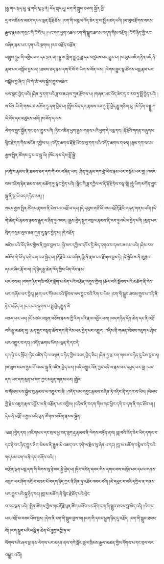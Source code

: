 ﻿  
།རྒྱ་གར་སྐད་དུ། བཱ་གའི་སཱ་དྷ་ནཾ། བོད་སྐད་དུ། ངག་གི་སྒྲུབ་ཐབས། སྐྱོན་གྱི་  
དྲ་བ་འཇོམས་མཛད་དཔལ་ལྡན་རྡོ་རྗེ་ཆོས། །ངག་གི་མཎྜལ་འོད་ཟེར་དྲ་བ་སྤྲོ་མཛད་པའི། །མ་ལུས་རྫོགས་སངས་རྒྱས་རྣམས་གསུང་གི་ངོ་བོ་པ། །ཡང་དག་ཕྱག་འཚལ་ངག་གི་སྒྲུབ་ཐབས་བདག་གིས་བརྗོད། །ངོ་བོ་ཉིད་ཀྱི་རང་བཞིན་རྣམ་པར་དག་པའི་སྔགས། །རབ་བརྗོད་བརྩོན་  
འགྲུས་རླུང་གི་འགྱིང་བག་དང་ལྡན་པ། །སྒྱུ་མ་སྨིག་རྒྱུ་ཆུ་ཟླ་དང་མཚུངས་པར་གྱུར་པ། །མ་ལུས་འཇིག་རྟེན་འདི་ནི་རྣམ་པར་བསྒོམ་བྱས་ལ། །ཐམས་ཅད་རྣམ་དག་ངོ་བོ་བཾ་ཡིག་ས་བོན་ལས། །ལེགས་བྱུང་སྣ་ཚོགས་པདྨ་རྣམ་པར་བསྒོམ་བྱ་ཞིང། །ཡི་གེ་ཨཾ་ལས་སྐྱེས་གྱུར་མཐའ་  
ཡས་སྣང་བྱེད་པའི། །ཤིན་ཏུ་དག་པའི་ཟླ་བ་ཆ་ཤས་ཀུན་རྫོགས་པ། །གཞན་ཡང་འོད་ཟེར་དྲ་བ་རབ་ཏུ་སྤྲོ་བྱེད་པའི། །ས་བོན་ཡི་གེ་གསང་བ་མཆོག་ཏུ་དག་བྱེད་པ། །སྤྲོས་མེད་དག་རྣམས་རབ་ཏུ་སྤྲོ་བྱེད་རྒྱུ་གཅིག་པུ། །མེ་ཏོག་བནྡྷུ་ཀ་ཡི་འོད་དང་མཚུངས་པའོ། །ས་བོན་ད་ལས་  
ལེགས་བྱུང་སྐྱོན་དང་བྲལ་གྱུར་པའི། །ཏིང་འཛིན་ཕྱག་རྒྱས་གནས་པའི་ཕྱག་དེ་པདྨ་དང། །རྡོ་རྗེའི་གདན་བཞུགས་སྙིང་རྗེ་དག་གིས་མངོན་དགྱེས་པ། །འདོད་ཆགས་རྡོ་རྗེ་ཡོངས་སུ་དག་པའི་འདོད་ཆགས་དཔལ། །རྣམ་དག་སངས་རྒྱས་སྤྲིན་ཚོགས་དྲ་བ་བ་སྤུ་ཡི། །ཁོང་ནས་དེས་སྤྲོ་སྐྱེ་  
  
།འགྲོ་བ་རྣམས་ནི་ཐམས་ཅད་དག་གི་རང་བཞིན་ཡང། །ཤིན་ཏུ་རྣམ་དག་བློ་ཡིས་རྣམ་པར་བསྒོམ་པར་བྱ། །འབར་བས་འཇིག་རྟེན་ཐམས་ཅད་མཆོག་ཏུ་སྣང་བྱེད་པའི། །སྙིང་གི་ཟླ་དཀྱིལ་ལ་ནི་རྡོ་རྗེ་དེས་བལྟ་སྟེ། །ཧཱུཾ་ཡིག་མགོན་བྱུང་སྐུ་ནི་ལྔ་ཡི་བདག་ཉིད་ཅན། །  
སངས་རྒྱས་སྤྲིན་ཚོགས་རྣམས་ནི་ངེས་པར་འཕྲོ་བ་དང། །དེ་དབུས་གཙོ་བོ་ལས་འཕྲོ་རྡོ་རྗེའི་གདན་གནས་པའི། །ཡི་གེ་ཆེན་པོ་རྣམས་ཉམས་རྒྱུད་ལ་ཤིན་ཏུ་འབར། །རྒྱས་བྱེད་སྡུག་བསྔལ་རྣམས་ནི་རབ་ཏུ་འཕེལ་བྱེད་པའི། །མུན་པར་སྲིད་གསུམ་ལུས་ཅན་ཀུན་དུ་སྣང་བྱེད་པ། །དེ་བརྗོད་  
མཛེས་པའི་འོད་ཟེར་གྱིས་ནི་ཁྱབ་བྱས་པ། །ཉི་མར་དཀྱིལ་འཁོར་དྲི་མེད་དགའ་བ་དམར་ཆགས་པའི། །ཤེས་རབ་མཆོག་གི་ཕོ་ཉ་དགེ་ངག་རབ་སྐྱེད་པ། །རྡོ་རྗེའི་རང་བཞིན་ལྕེ་ནི་རྣམ་པར་རྫོགས་བྱས་ཏེ། །དེ་ལྕེའི་ཆ་ནི་ཨུཏྤལ་དམར་ཞིང་རྣོ་བ་ལ། །དེ་ཉིད་རྒྱ་ཆེན་འོད་ཀྱིས་ཡིད་འོང་རྣམ་  
པར་བསམ། །བདག་ཉིད་གཟི་བརྗིད་ལྡོག་པ་མེད་པའི་བརྩོན་འགྲུས་ཀྱིས། །རྒོལ་བའི་སྤོབས་པའི་མཆོག་ནི་ངེས་པར་གཞོམ་པར་བྱེད། །རྟག་པར་གོམས་པའི་སྟོབས་ལས་བྱུང་བའི་རིག་པ་ཡིས། །ངག་གི་སྒྲུབ་ཐབས་གྲུབ་པ་འདི་ནི་ཉེར་འདོད་པ། །ངར་ངར་ལྐུགས་པ་སྨྲ་བྱེད་རྒྱུན་མི་  
འཆད་པར་ཡང། །ངོ་མཚར་བསྟན་བཅོས་རྣམས་ཀྱི་རིག་པའི་རྣལ་འབྱོར་པས། །བདག་ཉིད་དོན་ཆེན་དང་ནི་འགྲོ་བའི་རྒྱུ་མཚན་དུ། །རྨད་བྱུང་བསྟན་ཆོས་དག་ནི་ངེས་པར་བྱེད་པར་འགྱུར། །འདིས་ནི་གཞན་སེམས་འཇུག་པ་ཤེས་པར་འགྱུར་བ་དང། །འདོད་ཆགས་སོགས་ལྡན་དེ་དང་དེ་  
དག་ཉེ་བར་སྤོང། །ཏིང་འཛིན་དེ་ལ་བསྟན་པ་ཉིད་ཀྱིས་འབད་བྱེད་ཅིང། །ཤིན་ཏུ་ཕྲ་རག་གསལ་བ་ཉིད་དུ་ངེས་བྱས་ན། །མ་ལུས་སངས་རྒྱས་གོ་འཕང་སྐུ་ནི་འཛིན་བྱེད་པར། །འདི་འགྱུར་འོན་ཀྱང་འདི་ལ་རྣམ་པར་དཔྱད་པར་བྱ། །ཡང་དག་ཡང་དག་མུན་པ་དག་ཀྱང་མདུན་གནས་པར། །སྦྱོར་  
བ་གོམས་པས་སྐྱེས་བུ་རྣམས་ལ་འགྱུར་བ་ནི། །འདོད་པས་གདུང་རྣམས་བཞིན་ཏེ་འདིར་ནི་དགའ་བ་ཡིས། །སེམས་ཀྱི་རྗེས་འཇུག་རྣལ་འབྱོར་ལ་ནི་བརྩོན་པར་བགྱིས། །འདིས་ནི་བདག་གིས་གང་ཕྱིར་དགེ་བ་དག་ནི་གང་ཐོབ་པ། །དེས་ནི་འགྲོ་ལ་རྒྱལ་བའི་ཕུན་ཚོགས་མཆོག་རྣམས་སྦྱིན་  
  
༄༅། །བྱེད་དང། །འཇིགས་པ་དང་བྲལ་མྱ་ངན་ཟུག་རྡུ་རྣམས་ནི་ལེགས་བཏོན་ནས། །ཟླ་བའི་འོད་ཟེར་ཡིད་དགའ་བ་དང་ཉེ་བར་ཉིད་གྱུར་ཅིག་སེམས་ནི་རྒྱུན་མི་འཆད་བར་དགེ་ལ་རྗེས་སུ་ཞེན་པ་དང། །བླ་མ་མཆོག་བརྙེས་བདེ་བའི་གདམས་ངག་ལ་ནི་དད་གཞོལ་བའི། །  
བརྩོན་ལྡན་པདྨ་དག་གི་རིགས་སུ་ཉེ་བར་སྐྱེ་བྱེད་པ། །ཏིང་འཛིན་དབང་གིས་དགའ་བས་བགྲོད་པར་དཔལ་གནས་འཇུག་པར་ཤོག་འགྲོ་བ་བཟང་པོ་བདག་ཉིད་ཀྱང་ནི་ཤིན་ཏུ་འཐོར་འབར་བའི། །མེ་དཔུང་ར་བའི་དཀྱིལ་ན་གནས་པར་གྱུར་པའི་སྐུ་ཉིད་དང། །བླ་མ་མཆོག་ནི་སྙིང་རྗེ་ཐོད་པའི་ཕྲེང་  
བ་དང་ལྡན་པའི། །སྤྲིན་ཚོགས་ཀྱིས་གང་རྡོ་རྗེ་ཕུན་ཚོགས་ཐོབ་པར་ཤོག་ངག་གི་སྒྲུབ་ཐབས་བླ་མེད་འདི། །ལེགས་པར་འགྲོ་བ་བཟང་པོས་བྱས། །དེས་ནི་ངག་གི་སྒྲུབ་བྱས་མ། །ངག་གི་དབང་ཕྱུག་ཉིད་དུ་བརྗོད། །ངག་གི་སྒྲུབ་ཐབས་སོ། །ངག་སྒྲུབ་པའི་པཎྜི་ཏ་ཆེན་པོ་ཤཱཀྱ་རཀྵི་ཏ་ལ་  
སོགས་པའི་ཞལ་སྔ་ནས་ལེགས་པར་མཉན་ནས་དགེ་སློང་ཚུལ་ཁྲིམས་རྒྱལ་མཚན་གྱིས་དོགས་པ་དང་བྲལ་བར་བསྒྱུར་བའོ།།  
  
  
